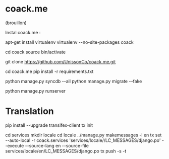 coack.me
========
(brouillon)

Instal coack.me :

apt-get install virtualenv
virtualenv --no-site-packages coack

cd coack
source bin/activate

git clone https://github.com/UnissonCo/coack.me.git

cd coack.me
pip install -r requirements.txt

python manage.py syncdb --all
python manage.py migrate --fake

python manage.py runserver


Translation
========

pip install --upgrade transifex-client
tx init

cd services
mkdir locale
cd locale
../manage.py makemessages -l en
tx set --auto-local -r coack.services 'services/locale/<lang>/LC_MESSAGES/django.po' --execute --source-lang en --source-file services/locale/en/LC_MESSAGES/django.po
tx push -s -t

